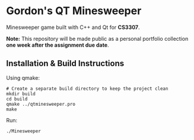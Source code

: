 # Gordon's QT Minesweeper

Minesweeper game built with C++ and Qt for **CS3307**.

**Note:** This repository will be made public as a personal portfolio collection **one week after the assignment due date**.

## Installation & Build Instructions

Using qmake:

```
# Create a separate build directory to keep the project clean
mkdir build
cd build
qmake ../qtminesweeper.pro
make
```

Run:

```
./Minesweeper
```
